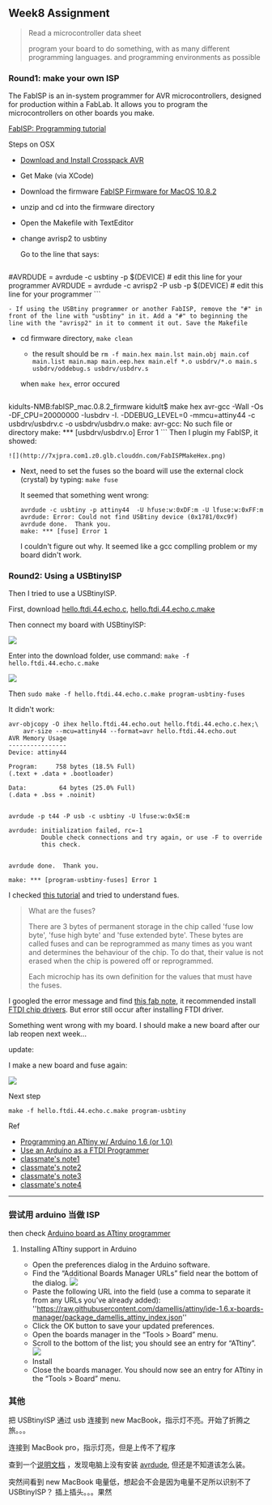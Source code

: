 ## Week8 Assignment

> Read a microcontroller data sheet
>
> program your board to do something, with as many different programming languages. 
>      and programming environments as possible

### Round1: make your own ISP
The FabISP is an in-system programmer for AVR microcontrollers, designed for production within a FabLab. It allows you to program the microcontrollers on other boards you make.

[FabISP: Programming tutorial](http://archive.fabacademy.org/archives/2016/doc/programming_FabISP.html)

Steps on OSX 

- [Download and Install Crosspack AVR](http://www.obdev.at/products/crosspack/index.html)
- Get Make (via XCode)
- Download the firmware [FabISP Firmware for MacOS 10.8.2](http://www.as220.org/fabacademy/downloads/fabISP_mac.0.8.2_firmware.zip)
- unzip and cd into the firmware directory
- Open the Makefile with TextEditor
- change avrisp2 to usbtiny

	Go to the line that says: 

	```
#AVRDUDE = avrdude -c usbtiny -p $(DEVICE) # edit this line for your programmer
AVRDUDE = avrdude -c avrisp2 -P usb -p $(DEVICE) # edit this line for your programmer
	```

	- If using the USBtiny programmer or another FabISP, remove the "#" in front of the line with "usbtiny" in it. Add a "#" to beginning the line with the "avrisp2" in it to comment it out. Save the Makefile
- cd firmware directory, ``make clean``
	+ the result should be ``rm -f main.hex main.lst main.obj main.cof main.list main.map main.eep.hex main.elf *.o usbdrv/*.o main.s usbdrv/oddebug.s usbdrv/usbdrv.s``
	
	when ``make hex``, error occured
	
	```
kidults-NMB:fabISP_mac.0.8.2_firmware kidult$ make hex
avr-gcc -Wall -Os -DF_CPU=20000000	 -Iusbdrv -I. -DDEBUG_LEVEL=0 -mmcu=attiny44 -c usbdrv/usbdrv.c -o usbdrv/usbdrv.o
make: avr-gcc: No such file or directory
make: *** [usbdrv/usbdrv.o] Error 1
	```
	Then I plugin my FabISP, it showed:
	
	![](http://7xjpra.com1.z0.glb.clouddn.com/FabISPMakeHex.png)

- Next, need to set the fuses so the board will use the external clock (crystal) by typing: ``make fuse``
	
	It seemed that something went wrong:
	
	```
	avrdude -c usbtiny -p attiny44  -U hfuse:w:0xDF:m -U lfuse:w:0xFF:m
	avrdude: Error: Could not find USBtiny device (0x1781/0xc9f)
	avrdude done.  Thank you.
	make: *** [fuse] Error 1
	```
	I couldn't figure out why. It seemed like a gcc complling problem or my board didn't work.

### Round2: Using a USBtinyISP

Then I tried to use a USBtinyISP.

First, download [hello.ftdi.44.echo.c](http://academy.cba.mit.edu/classes/embedded_programming/hello.ftdi.44.echo.c), [hello.ftdi.44.echo.c.make](http://academy.cba.mit.edu/classes/embedded_programming/hello.ftdi.44.echo.c.make)

Then connect my board with USBtinyISP:

![](http://7xjpra.com1.z0.glb.clouddn.com/usbtinyisp.jpeg)

Enter into the download folder, use command: ``make -f hello.ftdi.44.echo.c.make``

![](http://7xjpra.com1.z0.glb.clouddn.com/ISPmakefile.png)

Then ``sudo make -f hello.ftdi.44.echo.c.make program-usbtiny-fuses``

It didn't work:

```
avr-objcopy -O ihex hello.ftdi.44.echo.out hello.ftdi.44.echo.c.hex;\
	avr-size --mcu=attiny44 --format=avr hello.ftdi.44.echo.out
AVR Memory Usage
----------------
Device: attiny44

Program:     758 bytes (18.5% Full)
(.text + .data + .bootloader)

Data:         64 bytes (25.0% Full)
(.data + .bss + .noinit)


avrdude -p t44 -P usb -c usbtiny -U lfuse:w:0x5E:m

avrdude: initialization failed, rc=-1
         Double check connections and try again, or use -F to override
         this check.


avrdude done.  Thank you.

make: *** [program-usbtiny-fuses] Error 1
```

I checked [this tutorial](http://archive.fabacademy.org/archives/2016/doc/fuses.html) and tried to understand fues.

> What are the fuses?
> 
> There are 3 bytes of permanent storage in the chip called 'fuse low byte', 'fuse high byte' and 'fuse extended byte'. These bytes are called fuses and can be reprogrammed as many times as you want and determines the behaviour of the chip. To do that, their value is not erased when the chip is powered off or reprogrammed.
> 
> Each microchip has its own definition for the values that must have the fuses. 

I googled the error message and find [this fab note](http://fab.cba.mit.edu/classes/863.12/people/laia.mogassoldevila/projects/p6.html), it recommended  install [FTDI chip drivers](http://www.ftdichip.com/Drivers/VCP.htm). But error still occur after installing FTDI driver.

Something went wrong with my board. I should make a new board after our lab reopen next week...

update:

I make a new board and fuse again:

![](http://7xjpra.com1.z0.glb.clouddn.com/boardfuseok.png)

Next step

``make -f hello.ftdi.44.echo.c.make program-usbtiny``


Ref

- [Programming an ATtiny w/ Arduino 1.6 (or 1.0)](http://highlowtech.org/?p=1695)
- [Use an Arduino as a FTDI Programmer](http://www.instructables.com/id/Arduino-Examples-2-Use-an-Arduino-as-a-FTDI-Progr/)
- [classmate's note1](http://fabacademy.org/archives/2015/eu/students/koch.juliette/week7.html)
- [classmate's note2](http://fabacademy.org/archives/2015/eu/students/aloy_ciller.mariona/p/module-seven.html)
- [classmate's note3](http://fabacademy.org/archives/2015/eu/students/escario_mendez.alejandro/embedded_programming.html)
- [classmate's note4](http://archive.fabacademy.org/archives/2016/fablabshenzhen/students/408/Web/#p=week_08__embedded_programming)



---

### 尝试用 arduino 当做 ISP
then check [Arduino board as ATtiny programmer](http://highlowtech.org/?p=1706)

1. Installing ATtiny support in Arduino

	- Open the preferences dialog in the Arduino software.
	- Find the “Additional Boards Manager URLs” field near the bottom of the dialog.
	![](http://highlowtech.org/wp-content/uploads/2011/10/additional-boards-manager-urls-blank.png)
	- Paste the following URL into the field (use a comma to separate it from any URLs you’ve already added):
	''https://raw.githubusercontent.com/damellis/attiny/ide-1.6.x-boards-manager/package_damellis_attiny_index.json''
	- Click the OK button to save your updated preferences.
	- Open the boards manager in the “Tools > Board” menu.
	- Scroll to the bottom of the list; you should see an entry for “ATtiny”.
	![](http://highlowtech.org/wp-content/uploads/2011/10/boards-manager.png)
	- Install
	- Close the boards manager. You should now see an entry for ATtiny in the “Tools > Board” menu.
	
### 其他

把 USBtinyISP 通过 usb 连接到 new MacBook，指示灯不亮。开始了折腾之旅。。。

连接到 MacBook pro，指示灯亮，但是上传不了程序

查到一个[说明文档](https://learn.adafruit.com/downloads/pdf/usbtinyisp.pdf) ，发现电脑上没有安装 [avrdude](http://savannah.nongnu.org/projects/avrdude/), 但还是不知道该怎么装。

突然间看到 new MacBook 电量低，想起会不会是因为电量不足所以识别不了 USBtinyISP？ 插上插头。。。果然
